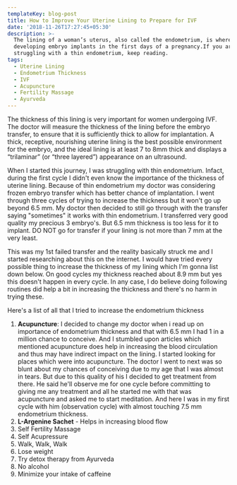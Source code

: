 ```yaml
---
templateKey: blog-post
title: How to Improve Your Uterine Lining to Prepare for IVF
date: '2018-11-26T17:27:45+05:30'
description: >-
  The lining of a woman’s uterus, also called the endometrium, is where a
  developing embryo implants in the first days of a pregnancy.If you are
  struggling with a thin endometrium, keep reading.
tags:
  - Uterine Lining
  - Endometrium Thickness
  - IVF
  - Acupuncture
  - Fertility Massage
  - Ayurveda
---
```

The thickness of this lining is very important for women undergoing IVF. The doctor will measure the thickness of the lining before the embryo transfer, to ensure that it is sufficiently thick to allow for implantation. A thick, receptive, nourishing uterine lining is the best possible environment for the embryo, and the ideal lining is at least 7 to 8mm thick and displays a “trilaminar” (or “three layered”) appearance on an ultrasound.

When I started this journey, I was struggling with thin endometrium. Infact, during the first cycle I didn't even know the importance of the thickness of uterine lining. Because of thin endometrium my doctor was considering frozen embryo transfer which has better chance of implantation. I went through three cycles of trying to increase the thickness but it won't go up beyond 6.5 mm. My doctor then decided to still go through with the transfer saying "sometimes" it works with thin endometrium. I transferred very good quality my precious 3 embryo's. But 6.5 mm thickness is too less for it to implant. DO NOT go for transfer if your lining is not more than 7 mm at the very least.

This was my 1st failed transfer and the reality basically struck me and I started researching about this on the internet. I would have tried every possible thing to increase the thickness of my lining which I'm gonna list down below. On good cycles my thickness reached about 8.9 mm but yes this doesn't happen in every cycle. In any case, I do believe doing following routines did help a bit in increasing the thickness and there's no harm in trying these.

Here's a list of all that I tried to increase the endometrium thickness

1. **Acupuncture**: I decided to change my doctor when i read up on importance of endometrium thickness and that with 6.5 mm I had 1 in a million chance to conceive. And I stumbled upon articles which mentioned acupuncture does help in increasing the blood circulation and thus may have indirect impact on the lining. I started looking for places which were into acupuncture. The doctor I went to next was so blunt about my chances of conceiving due to my age that I was almost in tears. But due to this quality of his I decided to get treatment from there. He said he'll observe me for one cycle before committing to giving me any treatment and all he started me with that was acupuncture and asked me to start meditation. And here I was in my first cycle with him (observation cycle) with almost touching 7.5 mm endometrium thickness.
2. **L-Argenine Sachet** - Helps in increasing blood flow
3. Self Fertility Massage
4. Self Acupressure
5. Walk, Walk, Walk
6. Lose weight
7. Try detox therapy from Ayurveda
8. No alcohol
9. Minimize your intake of caffeine

